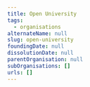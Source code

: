 ```yaml
---
title: Open University
tags:
  - organisations
alternateName: null
slug: open-university
foundingDate: null
dissolutionDate: null
parentOrganisation: null
subOrganisations: []
urls: []
---
```


